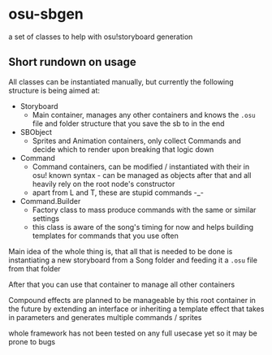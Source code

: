 # osu-sbgen
a set of classes to help with osu!storyboard generation

## Short rundown on usage
All classes can be instantiated manually, but currently the following structure is being aimed at:
- Storyboard
  - Main container, manages any other containers and knows the `.osu` file and folder structure that you save the sb to in the end
- SBObject
  - Sprites and Animation containers, only collect Commands and decide which to render upon breaking that logic down
- Command
  - Command containers, can be modified / instantiated with their in osu! known syntax - can be managed as objects after that and all heavily rely on the root node's constructor
  - apart from L and T, these are stupid commands -_-
- Command.Builder
  - Factory class to mass produce commands with the same or similar settings
  - this class is aware of the song's timing for now and helps building templates for commands that you use often
 
Main idea of the whole thing is, that all that is needed to be done is instantiating a new storyboard from a Song folder and feeding it a `.osu` file from that folder

After that you can use that container to manage all other containers

Compound effects are planned to be manageable by this root container in the future by extending an interface or inheriting a template effect that takes in parameters and generates multiple commands / sprites

whole framework has not been tested on any full usecase yet so it may be prone to bugs
